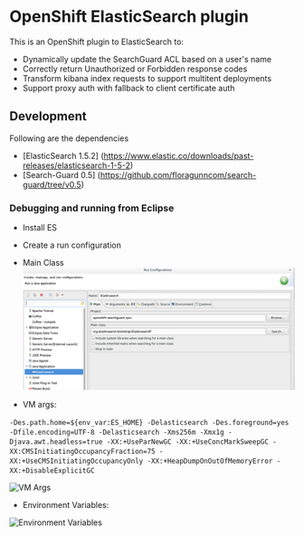 # OpenShift ElasticSearch plugin
This is an OpenShift plugin to ElasticSearch to:

* Dynamically update the SearchGuard ACL based on a user's name
* Correctly return Unauthorized or Forbidden response codes
* Transform kibana index requests to support multitent deployments
* Support proxy auth with fallback to client certificate auth

## Development
Following are the dependencies

* [ElasticSearch 1.5.2] (https://www.elastic.co/downloads/past-releases/elasticsearch-1-5-2)
* [Search-Guard 0.5] (https://github.com/floragunncom/search-guard/tree/v0.5)

### Debugging and running from Eclipse

* Install ES

* Create a run configuration
 * Main Class
 ![Main class](images/eclipse_run_main.png)
 
 * VM args:
 
 ````-Des.path.home=${env_var:ES_HOME} -Delasticsearch -Des.foreground=yes -Dfile.encoding=UTF-8 -Delasticsearch -Xms256m -Xmx1g -Djava.awt.headless=true -XX:+UseParNewGC -XX:+UseConcMarkSweepGC -XX:CMSInitiatingOccupancyFraction=75 -XX:+UseCMSInitiatingOccupancyOnly -XX:+HeapDumpOnOutOfMemoryError -XX:+DisableExplicitGC````

![VM Args](images/eclipse_run_args.png) 

 * Environment Variables:
 
![Environment Variables](images/eclipse_run_env.png)   
